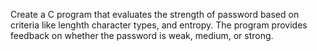 Create  a C program that evaluates the strength of password based on criteria like lenghth character types, and entropy. The program provides feedback on whether the password is weak, medium, or strong.
